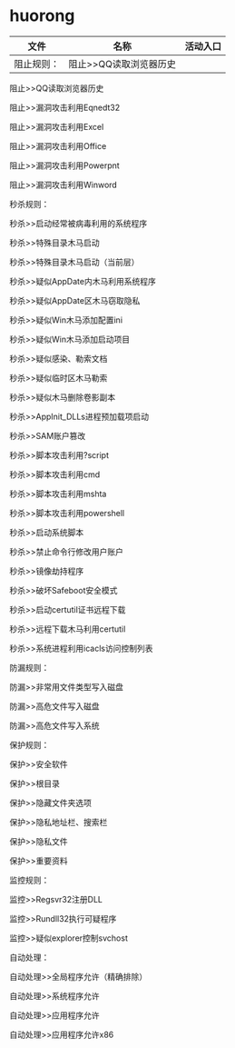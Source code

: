 # huorong

| 文件 | 名称 | 活动入口 |
| - | - | - |
|阻止规则：|阻止>>QQ读取浏览器历史||



阻止>>QQ读取浏览器历史

阻止>>漏洞攻击利用Eqnedt32

阻止>>漏洞攻击利用Excel

阻止>>漏洞攻击利用Office

阻止>>漏洞攻击利用Powerpnt

阻止>>漏洞攻击利用Winword


秒杀规则：

秒杀>>启动经常被病毒利用的系统程序

秒杀>>特殊目录木马启动

秒杀>>特殊目录木马启动（当前层）

秒杀>>疑似AppDate内木马利用系统程序

秒杀>>疑似AppDate区木马窃取隐私

秒杀>>疑似Win木马添加配置ini

秒杀>>疑似Win木马添加启动项目

秒杀>>疑似感染、勒索文档

秒杀>>疑似临时区木马勒索

秒杀>>疑似木马删除卷影副本

秒杀>>AppInit_DLLs进程预加载项启动

秒杀>>SAM账户篡改

秒杀>>脚本攻击利用?script

秒杀>>脚本攻击利用cmd

秒杀>>脚本攻击利用mshta

秒杀>>脚本攻击利用powershell

秒杀>>启动系统脚本

秒杀>>禁止命令行修改用户账户

秒杀>>镜像劫持程序

秒杀>>破坏Safeboot安全模式

秒杀>>启动certutil证书远程下载

秒杀>>远程下载木马利用certutil

秒杀>>系统进程利用icacls访问控制列表


防漏规则：

防漏>>非常用文件类型写入磁盘

防漏>>高危文件写入磁盘

防漏>>高危文件写入系统



保护规则：

保护>>安全软件

保护>>根目录

保护>>隐藏文件夹选项

保护>>隐私地址栏、搜索栏

保护>>隐私文件

保护>>重要资料




监控规则：

监控>>Regsvr32注册DLL

监控>>Rundll32执行可疑程序

监控>>疑似explorer控制svchost



自动处理：

自动处理>>全局程序允许（精确排除）

自动处理>>系统程序允许

自动处理>>应用程序允许

自动处理>>应用程序允许x86


